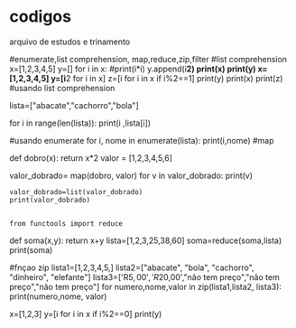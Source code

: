 # codigos
arquivo de estudos e trinamento 

  #enumerate,list comprehension, map,reduce,zip,filter
  #list comprehension
  x=[1,2,3,4,5]
  y=[]
  for i in x:
    #print(i*i)
    y.append(i**2)
    print(x)
    print(y)
  x=[1,2,3,4,5]
  y=[i**2 for i in x]
  z=[i for i in x if i%2==1]
  print(y)
  print(x)
  print(z)
#usando list comprehension 


lista=["abacate","cachorro","bola"]

for i in range(len(lista)):
  print(i ,lista[i])

#usando enumerate
for i, nome in enumerate(lista):
  print(i,nome)
  #map

  def dobro(x):
    return x*2
  valor = [1,2,3,4,5,6]

  valor_dobrado= map(dobro, valor)
  for v in valor_dobrado:
    print(v)

    valor_dobrado=list(valor_dobrado)
    print(valor_dobrado)


    from functools import reduce
def soma(x,y):
  return x+y
lista=[1,2,3,25,38,60]
soma=reduce(soma,lista)
print(soma)

#fnçao zip
lista1=[1,2,3,4,5,]
lista2=["abacate", "bola", "cachorro", "dinheiro", "elefante"]
lista3=['R$5,00','R$20,00',"não tem preço","não tem preço","não tem preço"]
for numero,nome,valor in zip(lista1,lista2, lista3):
  print(numero,nome, valor) 

x=[1,2,3]
y=[i for i in x if i%2==0]
print(y)
